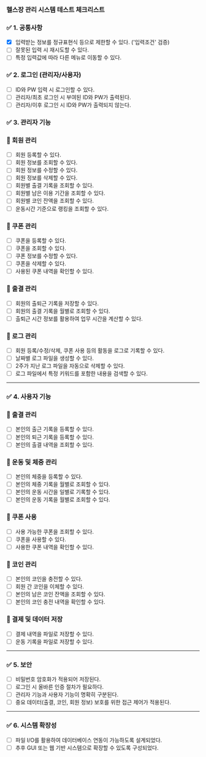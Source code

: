 ### **헬스장 관리 시스템 테스트 체크리스트**

### ✅ **1. 공통사항**

- [x]  입력받는 정보를 정규표현식 등으로 제한할 수 있다. ('입력조건' 검증)
- [ ]  잘못된 입력 시 재시도할 수 있다.
- [ ]  특정 입력값에 따라 다른 메뉴로 이동할 수 있다.

### ✅ **2. 로그인 (관리자/사용자)**

- [ ]  ID와 PW 입력 시 로그인할 수 있다.
- [ ]  관리자/최초 로그인 시 부여된 ID와 PW가 출력된다.
- [ ]  관리자/이후 로그인 시 ID와 PW가 출력되지 않는다.

### ✅ **3. 관리자 기능**

### 🔹 회원 관리

- [ ]  회원 등록할 수 있다.
- [ ]  회원 정보를 조회할 수 있다.
- [ ]  회원 정보를 수정할 수 있다.
- [ ]  회원 정보를 삭제할 수 있다.
- [ ]  회원별 출결 기록을 조회할 수 있다.
- [ ]  회원별 남은 이용 기간을 조회할 수 있다.
- [ ]  회원별 코인 잔액을 조회할 수 있다.
- [ ]  운동시간 기준으로 랭킹을 조회할 수 있다.

### 🔹 쿠폰 관리

- [ ]  쿠폰을 등록할 수 있다.
- [ ]  쿠폰을 조회할 수 있다.
- [ ]  쿠폰 정보를 수정할 수 있다.
- [ ]  쿠폰을 삭제할 수 있다.
- [ ]  사용된 쿠폰 내역을 확인할 수 있다.

### 🔹 출결 관리

- [ ]  회원의 출퇴근 기록을 저장할 수 있다.
- [ ]  회원의 출결 기록을 월별로 조회할 수 있다.
- [ ]  출퇴근 시간 정보를 활용하여 업무 시간을 계산할 수 있다.

### 🔹 로그 관리

- [ ]  회원 등록/수정/삭제, 쿠폰 사용 등의 활동을 로그로 기록할 수 있다.
- [ ]  날짜별 로그 파일을 생성할 수 있다.
- [ ]  2주가 지난 로그 파일을 자동으로 삭제할 수 있다.
- [ ]  로그 파일에서 특정 키워드를 포함한 내용을 검색할 수 있다.

---

### ✅ **4. 사용자 기능**

### 🔹 출결 관리

- [ ]  본인의 출근 기록을 등록할 수 있다.
- [ ]  본인의 퇴근 기록을 등록할 수 있다.
- [ ]  본인의 출결 내역을 조회할 수 있다.

### 🔹 운동 및 체중 관리

- [ ]  본인의 체중을 등록할 수 있다.
- [ ]  본인의 체중 기록을 월별로 조회할 수 있다.
- [ ]  본인의 운동 시간을 일별로 기록할 수 있다.
- [ ]  본인의 운동 기록을 월별로 조회할 수 있다.

### 🔹 쿠폰 사용

- [ ]  사용 가능한 쿠폰을 조회할 수 있다.
- [ ]  쿠폰을 사용할 수 있다.
- [ ]  사용한 쿠폰 내역을 확인할 수 있다.

### 🔹 코인 관리

- [ ]  본인의 코인을 충전할 수 있다.
- [ ]  회원 간 코인을 이체할 수 있다.
- [ ]  본인의 남은 코인 잔액을 조회할 수 있다.
- [ ]  본인의 코인 충전 내역을 확인할 수 있다.

### 🔹 결제 및 데이터 저장

- [ ]  결제 내역을 파일로 저장할 수 있다.
- [ ]  운동 기록을 파일로 저장할 수 있다.

---

### ✅ **5. 보안**

- [ ]  비밀번호 암호화가 적용되어 저장된다.
- [ ]  로그인 시 올바른 인증 절차가 필요하다.
- [ ]  관리자 기능과 사용자 기능이 명확히 구분된다.
- [ ]  중요 데이터(출결, 코인, 회원 정보) 보호를 위한 접근 제어가 적용된다.

---

### ✅ **6. 시스템 확장성**

- [ ]  파일 I/O를 활용하여 데이터베이스 연동이 가능하도록 설계되었다.
- [ ]  추후 GUI 또는 웹 기반 시스템으로 확장할 수 있도록 구성되었다.
